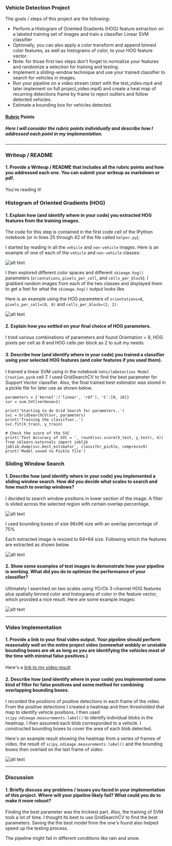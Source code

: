 ### **Vehicle Detection Project**

The goals / steps of this project are the following:

* Perform a Histogram of Oriented Gradients (HOG) feature extraction on a labeled training set of images and train a classifier Linear SVM classifier
* Optionally, you can also apply a color transform and append binned color features, as well as histograms of color, to your HOG feature vector. 
* Note: for those first two steps don't forget to normalize your features and randomize a selection for training and testing.
* Implement a sliding-window technique and use your trained classifier to search for vehicles in images.
* Run your pipeline on a video stream (start with the test_video.mp4 and later implement on full project_video.mp4) and create a heat map of recurring detections frame by frame to reject outliers and follow detected vehicles.
* Estimate a bounding box for vehicles detected.

[//]: # (Image References)
[image1]: ./imgs/car_not_car.png
[image2]: ./imgs/HOG_example.png
[image3]: ./imgs/features.png
[image4]: ./imgs/sliding.png
[image5]: ./imgs/bboxes_and_heat.png
[image6]: ./imgs/pipeline_out.png
[image7]: ./examples/output_bboxes.png
[video1]: ./project_video_output786.mp4

#### [Rubric](https://review.udacity.com/#!/rubrics/513/view) Points
##### Here I will consider the rubric points individually and describe how I addressed each point in my implementation.  

---
### Writeup / README

#### 1. Provide a Writeup / README that includes all the rubric points and how you addressed each one.  You can submit your writeup as markdown or pdf.   

You're reading it!

### Histogram of Oriented Gradients (HOG)

#### 1. Explain how (and identify where in your code) you extracted HOG features from the training images.

The code for this step is contained in the first code cell of the IPython notebook (or in lines 25 through 42 of the file called `helper.py`).

I started by reading in all the `vehicle` and `non-vehicle` images.  Here is an example of one of each of the `vehicle` and `non-vehicle` classes:

![alt text][image1]

I then explored different color spaces and different `skimage.hog()` parameters (`orientations`, `pixels_per_cell`, and `cells_per_block`).  I grabbed random images from each of the two classes and displayed them to get a feel for what the `skimage.hog()` output looks like.

Here is an example using the HOG parameters of `orientations=8`, `pixels_per_cell=(8, 8)` and `cells_per_block=(2, 2)`:


![alt text][image2]

#### 2. Explain how you settled on your final choice of HOG parameters.

I tried various combinations of parameters and found Orientation = 9, HOG pixels per cell as 8 and HOG cells per block as 2 to suit my needs.

#### 3. Describe how (and identify where in your code) you trained a classifier using your selected HOG features (and color features if you used them).

I trained a linear SVM using in the notebook `VehicleDetection Model Creation.pynb` cell 7. I used GridSearchCV to find the best parameter for Support Vector classifier. Also, the final trained best estimator was stored in a pickle file for later use as shown below.

```
parameters = {'kernel':('linear', 'rbf'), 'C':[0, 10]}
svr = svm.SVC(verbose=1)

print('Starting to do Grid Search for parameters..')
svc = GridSearchCV(svr, parameters)
print('Training the classifier..')
svc.fit(X_train, y_train)

# Check the score of the SVC
print('Test Accuracy of SVC = ', round(svc.score(X_test, y_test), 4))
from sklearn.externals import joblib
joblib.dump(svc.best_estimator_, classifer_pickle, compress=9)
print('Model saved to Pickle file')

```

### Sliding Window Search

#### 1. Describe how (and identify where in your code) you implemented a sliding window search.  How did you decide what scales to search and how much to overlap windows?

I decided to search window positions in lower section of the image. A filter is slided across the selected region with certain overlap percentage. 

![alt text][image4]

I used bounding boxes of size 96x96 size with an overlap percentage of 75%

Each extracted image is resized to 64*64 size. Following which the features are extracted as shown below.

![alt text][image3]


#### 2. Show some examples of test images to demonstrate how your pipeline is working.  What did you do to optimize the performance of your classifier?

Ultimately I searched on two scales using YCrCb 3-channel HOG features plus spatially binned color and histograms of color in the feature vector, which provided a nice result.  Here are some example images:

![alt text][image5]


---

### Video Implementation

#### 1. Provide a link to your final video output.  Your pipeline should perform reasonably well on the entire project video (somewhat wobbly or unstable bounding boxes are ok as long as you are identifying the vehicles most of the time with minimal false positives.)
Here's a [link to my video result](./project_video_output786.mp4)


#### 2. Describe how (and identify where in your code) you implemented some kind of filter for false positives and some method for combining overlapping bounding boxes.

I recorded the positions of positive detections in each frame of the video.  From the positive detections I created a heatmap and then thresholded that map to identify vehicle positions.  I then used `scipy.ndimage.measurements.label()` to identify individual blobs in the heatmap.  I then assumed each blob corresponded to a vehicle.  I constructed bounding boxes to cover the area of each blob detected.  

Here's an example result showing the heatmap from a series of frames of video, the result of `scipy.ndimage.measurements.label()` and the bounding boxes then overlaid on the last frame of video:

![alt text][image6]

---

### Discussion

#### 1. Briefly discuss any problems / issues you faced in your implementation of this project.  Where will your pipeline likely fail?  What could you do to make it more robust?

Finding the best parameter was the trickiest part. Also, the training of SVM took a lot of time. I thought its best to use GridSearchCV to find the best parameters. Saving the the best model from the one's found also helped speed up the testing process.

The pipeline might fail in different conditions like rain and snow. 

